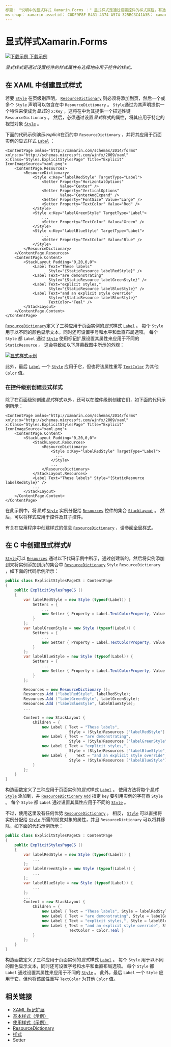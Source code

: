 ```yaml
---
标题： "说明中的显式样式 Xamarin.Forms ：" 显式样式是通过设置控件的样式属性，有选择地应用于控件的样式。 本文介绍如何在应用程序中使用显式样式 Xamarin.Forms 。 "
ms-chap： xamarin assetid： C0DF9F8F-B431-4374-A574-325BC3C41A3B： xamarin 窗体作者： davidbritch： dabritch ms. 日期：02/17/2016 非 loc： [ Xamarin.Forms ， Xamarin.Essentials ]
---
```


# <a name="explicit-styles-in-xamarinforms"></a>显式样式Xamarin.Forms

[![下载示例](~/media/shared/download.png) 下载示例](https://docs.microsoft.com/samples/xamarin/xamarin-forms-samples/userinterface-styles-basicstyles)

_显式样式是通过设置控件的样式属性有选择地应用于控件的样式。_

## <a name="create-an-explicit-style-in-xaml"></a>在 XAML 中创建显式样式

若要 [`Style`](xref:Xamarin.Forms.Style) 在页级别声明， [`ResourceDictionary`](xref:Xamarin.Forms.ResourceDictionary) 则必须将添加到页，然后一个或多个 `Style` 声明可以包含在中 `ResourceDictionary` 。 `Style`通过为其声明提供一个特性来使成为*显式*的 `x:Key` ，这将在中为其提供一个描述性键 `ResourceDictionary` 。 然后，必须通过设置*显式*样式的属性，将其应用于特定的视觉对象 [`Style`](xref:Xamarin.Forms.NavigableElement.Style) 。

下面的代码示例演示*explicit*在页的中 `ResourceDictionary` ，并将其应用于页面实例的显式样式 [`Label`](xref:Xamarin.Forms.Label) ：

```xaml
<ContentPage xmlns="http://xamarin.com/schemas/2014/forms" xmlns:x="http://schemas.microsoft.com/winfx/2009/xaml" x:Class="Styles.ExplicitStylesPage" Title="Explicit" IconImageSource="xaml.png">
    <ContentPage.Resources>
        <ResourceDictionary>
            <Style x:Key="labelRedStyle" TargetType="Label">
                <Setter Property="HorizontalOptions"
                        Value="Center" />
                <Setter Property="VerticalOptions"
                        Value="CenterAndExpand" />
                <Setter Property="FontSize" Value="Large" />
                <Setter Property="TextColor" Value="Red" />
            </Style>
            <Style x:Key="labelGreenStyle" TargetType="Label">
                ...
                <Setter Property="TextColor" Value="Green" />
            </Style>
            <Style x:Key="labelBlueStyle" TargetType="Label">
                ...
                <Setter Property="TextColor" Value="Blue" />
            </Style>
        </ResourceDictionary>
    </ContentPage.Resources>
    <ContentPage.Content>
        <StackLayout Padding="0,20,0,0">
            <Label Text="These labels"
                   Style="{StaticResource labelRedStyle}" />
            <Label Text="are demonstrating"
                   Style="{StaticResource labelGreenStyle}" />
            <Label Text="explicit styles,"
                   Style="{StaticResource labelBlueStyle}" />
            <Label Text="and an explicit style override"
                   Style="{StaticResource labelBlueStyle}"
                   TextColor="Teal" />
        </StackLayout>
    </ContentPage.Content>
</ContentPage>
```

[`ResourceDictionary`](xref:Xamarin.Forms.ResourceDictionary)定义了三种应用于页面实例的*显式*样式 [`Label`](xref:Xamarin.Forms.Label) 。 每个 `Style` 用于以不同的颜色显示文本，同时还可设置字号和水平和垂直布局选项。 每个 `Style` 都 `Label` 通过 [`Style`](xref:Xamarin.Forms.NavigableElement.Style) 使用标记扩展设置其属性来应用于不同的 `StaticResource` 。 这会导致如以下屏幕截图中所示的外观：

[![显式样式示例](explicit-images/explicit-styles.png)](explicit-images/explicit-styles-large.png#lightbox)

此外，最后 [`Label`](xref:Xamarin.Forms.Label) 一个 [`Style`](xref:Xamarin.Forms.Style) 应用于它，但也将该属性重写 [`TextColor`](xref:Xamarin.Forms.Label.TextColor) 为其他 `Color` 值。

### <a name="create-an-explicit-style-at-the-control-level"></a>在控件级别创建显式样式

除了在页面级别创建*显式*样式以外，还可以在控件级别创建它们，如下面的代码示例所示：

```xaml
<ContentPage xmlns="http://xamarin.com/schemas/2014/forms" xmlns:x="http://schemas.microsoft.com/winfx/2009/xaml" x:Class="Styles.ExplicitStylesPage" Title="Explicit" IconImageSource="xaml.png">
    <ContentPage.Content>
        <StackLayout Padding="0,20,0,0">
            <StackLayout.Resources>
                <ResourceDictionary>
                    <Style x:Key="labelRedStyle" TargetType="Label">
                      ...
                    </Style>
                    ...
                </ResourceDictionary>
            </StackLayout.Resources>
            <Label Text="These labels" Style="{StaticResource labelRedStyle}" />
            ...
        </StackLayout>
    </ContentPage.Content>
</ContentPage>
```

在此示例中，将*显式* [`Style`](xref:Xamarin.Forms.Style) 实例分配给 [`Resources`](xref:Xamarin.Forms.VisualElement.Resources) 控件的集合 [`StackLayout`](xref:Xamarin.Forms.StackLayout) 。 然后，可以将样式应用于控件及其子控件。

有关在应用程序中创建样式的信息 [`ResourceDictionary`](xref:Xamarin.Forms.ResourceDictionary) ，请参阅[全局样式](~/xamarin-forms/user-interface/styles/application.md)。

## <a name="create-an-explicit-style-in-c35"></a>在 C 中创建显式样式&#35;

[`Style`](xref:Xamarin.Forms.Style)可以 [`Resources`](xref:Xamarin.Forms.VisualElement.Resources) 通过以下代码示例中所示，通过创建新的，然后将实例添加到来将实例添加到页的集合中 [`ResourceDictionary`](xref:Xamarin.Forms.ResourceDictionary) `Style` `ResourceDictionary` ，如下面的代码示例所示：

```csharp
public class ExplicitStylesPageCS : ContentPage
{
    public ExplicitStylesPageCS ()
    {
        var labelRedStyle = new Style (typeof(Label)) {
            Setters = {
                ...
                new Setter { Property = Label.TextColorProperty, Value = Color.Red    }
            }
        };
        var labelGreenStyle = new Style (typeof(Label)) {
            Setters = {
                ...
                new Setter { Property = Label.TextColorProperty, Value = Color.Green }
            }
        };
        var labelBlueStyle = new Style (typeof(Label)) {
            Setters = {
                ...
                new Setter { Property = Label.TextColorProperty, Value = Color.Blue }
            }
        };

        Resources = new ResourceDictionary ();
        Resources.Add ("labelRedStyle", labelRedStyle);
        Resources.Add ("labelGreenStyle", labelGreenStyle);
        Resources.Add ("labelBlueStyle", labelBlueStyle);
        ...

        Content = new StackLayout {
            Children = {
                new Label { Text = "These labels",
                            Style = (Style)Resources ["labelRedStyle"] },
                new Label { Text = "are demonstrating",
                            Style = (Style)Resources ["labelGreenStyle"] },
                new Label { Text = "explicit styles,",
                            Style = (Style)Resources ["labelBlueStyle"] },
                new Label {    Text = "and an explicit style override",
                            Style = (Style)Resources ["labelBlueStyle"], TextColor = Color.Teal }
            }
        };
    }
}
```

构造函数定义了三种应用于页面实例的*显式*样式 [`Label`](xref:Xamarin.Forms.Label) 。 使用方法将每个*显式* [`Style`](xref:Xamarin.Forms.Style) 添加到，并 [`ResourceDictionary`](xref:Xamarin.Forms.ResourceDictionary) [`Add`](xref:Xamarin.Forms.ResourceDictionary.Add(System.String,System.Object)) 指定 `key` 要引用实例的字符串 `Style` 。 每个 `Style` 都 `Label` 通过设置其属性应用于不同的 [`Style`](xref:Xamarin.Forms.NavigableElement.Style) 。

不过，使用这里没有任何优势 [`ResourceDictionary`](xref:Xamarin.Forms.ResourceDictionary) 。 相反， [`Style`](xref:Xamarin.Forms.Style) 可以直接将实例分配给 [`Style`](xref:Xamarin.Forms.NavigableElement.Style) 所需的视觉对象的属性，并且 `ResourceDictionary` 可以将其移除，如下面的代码示例所示：

```csharp
public class ExplicitStylesPageCS : ContentPage
{
    public ExplicitStylesPageCS ()
    {
        var labelRedStyle = new Style (typeof(Label)) {
            ...
        };
        var labelGreenStyle = new Style (typeof(Label)) {
            ...
        };
        var labelBlueStyle = new Style (typeof(Label)) {
            ...
        };
        ...
        Content = new StackLayout {
            Children = {
                new Label { Text = "These labels", Style = labelRedStyle },
                new Label { Text = "are demonstrating", Style = labelGreenStyle },
                new Label { Text = "explicit styles,", Style = labelBlueStyle },
                new Label { Text = "and an explicit style override", Style = labelBlueStyle,
                            TextColor = Color.Teal }
            }
        };
    }
}
```

构造函数定义了三种应用于页面实例的*显式*样式 [`Label`](xref:Xamarin.Forms.Label) 。 每个 `Style` 用于以不同的颜色显示文本，同时还可设置字号和水平和垂直布局选项。 每个 `Style` 都 `Label` 通过设置其属性来应用于不同的 [`Style`](xref:Xamarin.Forms.NavigableElement.Style) 。 此外，最后 `Label` 一个 `Style` 应用于它，但也将该属性重写 `TextColor` 为其他 `Color` 值。

## <a name="related-links"></a>相关链接

- [XAML 标记扩展](~/xamarin-forms/xaml/xaml-basics/xaml-markup-extensions.md)
- [基本样式（示例）](https://docs.microsoft.com/samples/xamarin/xamarin-forms-samples/userinterface-styles-basicstyles)
- [使用样式（示例）](https://docs.microsoft.com/samples/xamarin/xamarin-forms-samples/workingwithstyles)
- [ResourceDictionary](xref:Xamarin.Forms.ResourceDictionary)
- [样式](xref:Xamarin.Forms.Style)
- [](xref:Xamarin.Forms.Setter)Setter
